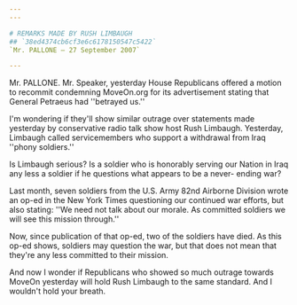 ```yaml
---
---

# REMARKS MADE BY RUSH LIMBAUGH
## `38ed4374cb6cf3e6c6178150547c5422`
`Mr. PALLONE — 27 September 2007`

---
```



Mr. PALLONE. Mr. Speaker, yesterday House Republicans offered a 
motion to recommit condemning MoveOn.org for its advertisement stating 
that General Petraeus had ''betrayed us.''

I'm wondering if they'll show similar outrage over statements made 
yesterday by conservative radio talk show host Rush Limbaugh. 
Yesterday, Limbaugh called servicemembers who support a withdrawal from 
Iraq ''phony soldiers.''

Is Limbaugh serious? Is a soldier who is honorably serving our Nation 
in Iraq any less a soldier if he questions what appears to be a never-
ending war?

Last month, seven soldiers from the U.S. Army 82nd Airborne Division 
wrote an op-ed in the New York Times questioning our continued war 
efforts, but also stating: ''We need not talk about our morale. As 
committed soldiers we will see this mission through.''

Now, since publication of that op-ed, two of the soldiers have died. 
As this op-ed shows, soldiers may question the war, but that does not 
mean that they're any less committed to their mission.

And now I wonder if Republicans who showed so much outrage towards 
MoveOn yesterday will hold Rush Limbaugh to the same standard. And I 
wouldn't hold your breath.
